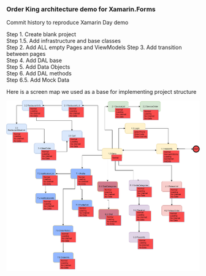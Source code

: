 ### Order King architecture demo for Xamarin.Forms ###

Commit history to reproduce Xamarin Day demo

Step 1. Create blank project   
Step 1.5. Add infrastructure and base classes  
Step 2. Add ALL empty Pages and ViewModels
Step 3. Add transition between pages  
Step 4. Add DAL base  
Step 5. Add Data Objects  
Step 6. Add DAL methods  
Step 6.5. Add Mock Data  

Here is a screen map we used as a base for implementing project structure  

![Screen Map](OrderKingScreenMap.png "Screen Map")
